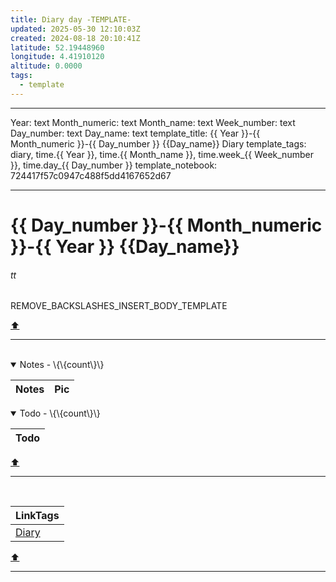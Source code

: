 ```yaml
---
title: Diary day -TEMPLATE-
updated: 2025-05-30 12:10:03Z
created: 2024-08-18 20:10:41Z
latitude: 52.19448960
longitude: 4.41910120
altitude: 0.0000
tags:
  - template
---
```


---
Year: text
Month_numeric: text
Month_name: text
Week_number: text
Day_number: text
Day_name: text
template_title: {{ Year }}-{{ Month_numeric }}-{{ Day_number }} {{Day_name}} Diary
template_tags: diary, time.{{ Year }}, time.{{ Month_name }}, time.week_{{ Week_number }}, time.day_{{ Day_number }}
template_notebook: 724417f57c0947c488f5dd4167652d67

---
# {{ Day_number }}-{{ Month_numeric }}-{{ Year }} {{Day_name}}
###### tt
REMOVE_BACKSLASHES_INSERT_BODY_TEMPLATE

[⬆️](#tt)
***
<br>



<!-- note-overview-plugin
search: type:note -tag:communication* -tag:appointment -tag:media
  tag:time.{{Year}} tag:time.{{Month_name}} tag:time.day_{{Day_number}}
fields: body
listview:
  text: INSERTHERE
-->
<!--endoverview-->

<!-- note-overview-plugin
search: type:note tag:time.{{Year}} tag:time.{{Month_name}} tag:time.day_{{Day_number}}
fields: title, image
alias: title AS Notes, image AS Pic
sort: title ASC
details:
  open: true
  summary: Notes - \{\{count\}\}
-->
<details  open>
<summary>Notes - \{\{count\}\}</summary>

| Notes | Pic |
| --- | --- |
</details>
<!--endoverview-->

<!-- note-overview-plugin
search: type:todo iscompleted:0 tag:todo.doing tag:time.{{Year}}
  tag:time.{{Month_name}} tag:time.day_{{Day_number}}
fields: title
alias: title AS Todo
sort: title ASC
details:
  open: true
  summary: Todo - \{\{count\}\}
-->
<details  open>
<summary>Todo - \{\{count\}\}</summary>

| Todo |
| --- |
</details>
<!--endoverview-->

[⬆️](#tt)
***
<br>



| LinkTags |
|-|
| [Diary](../1.Mind/Diary.md) |
[⬆️](#tt)
***
<br>